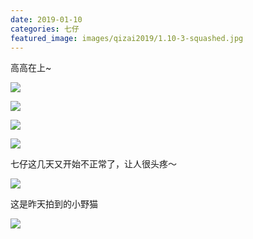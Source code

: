```yaml
---
date: 2019-01-10
categories: 七仔
featured_image: images/qizai2019/1.10-3-squashed.jpg
---
```


高高在上~

![](/images/qizai2019/1.10-1-squashed.jpg)

![](/images/qizai2019/1.10-2-squashed.jpg)

![](/images/qizai2019/1.10-3-squashed.jpg)

![](/images/qizai2019/1.10-4-squashed.jpg)

七仔这几天又开始不正常了，让人很头疼～

![](/images/qizai2019/1.10-5-squashed.jpg)

这是昨天拍到的小野猫

![](/images/qizai2019/1.10-6-squashed.jpg)


